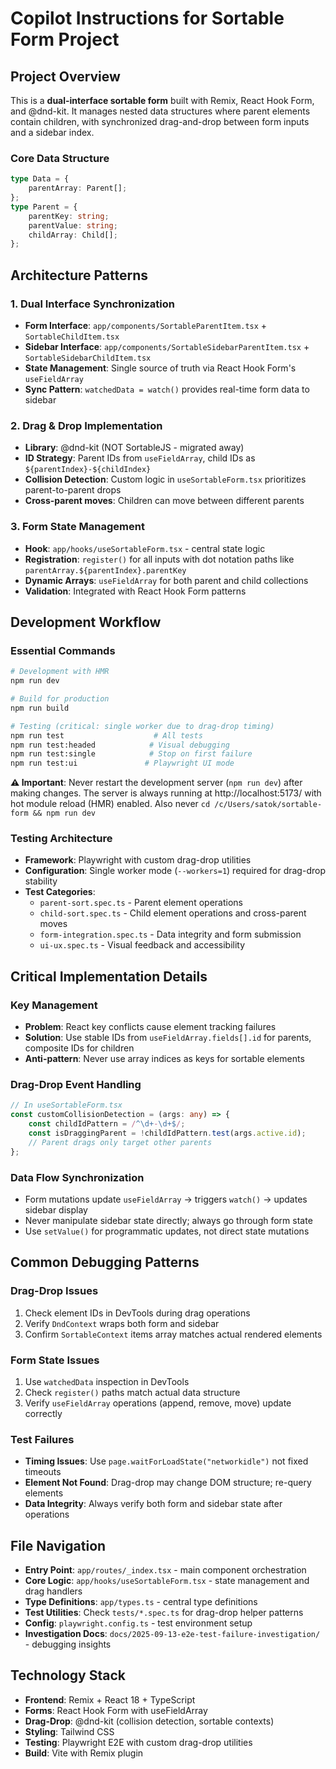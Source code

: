 # Copilot Instructions for Sortable Form Project

## Project Overview

This is a **dual-interface sortable form** built with Remix, React Hook Form, and @dnd-kit. It manages nested data structures where parent elements contain children, with synchronized drag-and-drop between form inputs and a sidebar index.

### Core Data Structure

```typescript
type Data = {
    parentArray: Parent[];
};
type Parent = {
    parentKey: string;
    parentValue: string;
    childArray: Child[];
};
```

## Architecture Patterns

### 1. Dual Interface Synchronization

-   **Form Interface**: `app/components/SortableParentItem.tsx` + `SortableChildItem.tsx`
-   **Sidebar Interface**: `app/components/SortableSidebarParentItem.tsx` + `SortableSidebarChildItem.tsx`
-   **State Management**: Single source of truth via React Hook Form's `useFieldArray`
-   **Sync Pattern**: `watchedData = watch()` provides real-time form data to sidebar

### 2. Drag & Drop Implementation

-   **Library**: @dnd-kit (NOT SortableJS - migrated away)
-   **ID Strategy**: Parent IDs from `useFieldArray`, child IDs as `${parentIndex}-${childIndex}`
-   **Collision Detection**: Custom logic in `useSortableForm.tsx` prioritizes parent-to-parent drops
-   **Cross-parent moves**: Children can move between different parents

### 3. Form State Management

-   **Hook**: `app/hooks/useSortableForm.tsx` - central state logic
-   **Registration**: `register()` for all inputs with dot notation paths like `parentArray.${parentIndex}.parentKey`
-   **Dynamic Arrays**: `useFieldArray` for both parent and child collections
-   **Validation**: Integrated with React Hook Form patterns

## Development Workflow

### Essential Commands

```bash
# Development with HMR
npm run dev

# Build for production
npm run build

# Testing (critical: single worker due to drag-drop timing)
npm run test                    # All tests
npm run test:headed            # Visual debugging
npm run test:single            # Stop on first failure
npm run test:ui               # Playwright UI mode
```

**⚠️ Important**: Never restart the development server (`npm run dev`) after making changes. The server is always running at http://localhost:5173/ with hot module reload (HMR) enabled. Also never `cd /c/Users/satok/sortable-form && npm run dev`

### Testing Architecture

-   **Framework**: Playwright with custom drag-drop utilities
-   **Configuration**: Single worker mode (`--workers=1`) required for drag-drop stability
-   **Test Categories**:
    -   `parent-sort.spec.ts` - Parent element operations
    -   `child-sort.spec.ts` - Child element operations and cross-parent moves
    -   `form-integration.spec.ts` - Data integrity and form submission
    -   `ui-ux.spec.ts` - Visual feedback and accessibility

## Critical Implementation Details

### Key Management

-   **Problem**: React key conflicts cause element tracking failures
-   **Solution**: Use stable IDs from `useFieldArray.fields[].id` for parents, composite IDs for children
-   **Anti-pattern**: Never use array indices as keys for sortable elements

### Drag-Drop Event Handling

```typescript
// In useSortableForm.tsx
const customCollisionDetection = (args: any) => {
    const childIdPattern = /^\d+-\d+$/;
    const isDraggingParent = !childIdPattern.test(args.active.id);
    // Parent drags only target other parents
};
```

### Data Flow Synchronization

-   Form mutations update `useFieldArray` → triggers `watch()` → updates sidebar display
-   Never manipulate sidebar state directly; always go through form state
-   Use `setValue()` for programmatic updates, not direct state mutations

## Common Debugging Patterns

### Drag-Drop Issues

1. Check element IDs in DevTools during drag operations
2. Verify `DndContext` wraps both form and sidebar
3. Confirm `SortableContext` items array matches actual rendered elements

### Form State Issues

1. Use `watchedData` inspection in DevTools
2. Check `register()` paths match actual data structure
3. Verify `useFieldArray` operations (append, remove, move) update correctly

### Test Failures

-   **Timing Issues**: Use `page.waitForLoadState("networkidle")` not fixed timeouts
-   **Element Not Found**: Drag-drop may change DOM structure; re-query elements
-   **Data Integrity**: Always verify both form and sidebar state after operations

## File Navigation

-   **Entry Point**: `app/routes/_index.tsx` - main component orchestration
-   **Core Logic**: `app/hooks/useSortableForm.tsx` - state management and drag handlers
-   **Type Definitions**: `app/types.ts` - central type definitions
-   **Test Utilities**: Check `tests/*.spec.ts` for drag-drop helper patterns
-   **Config**: `playwright.config.ts` - test environment setup
-   **Investigation Docs**: `docs/2025-09-13-e2e-test-failure-investigation/` - debugging insights

## Technology Stack

-   **Frontend**: Remix + React 18 + TypeScript
-   **Forms**: React Hook Form with useFieldArray
-   **Drag-Drop**: @dnd-kit (collision detection, sortable contexts)
-   **Styling**: Tailwind CSS
-   **Testing**: Playwright E2E with custom drag-drop utilities
-   **Build**: Vite with Remix plugin
